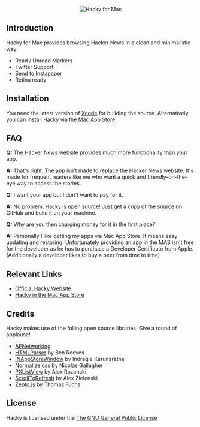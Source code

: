 <p align="center">
  <img src="http://i.imgur.com/EhCeLsb.png" alt="Hacky for Mac" />
</p>

## Introduction

Hacky for Mac provides browsing Hacker News in a clean and minimalistic way:

+ Read / Unread Markers
+ Twitter Support
+ Send to Instapaper
+ Retina ready

## Installation

You need the latest version of [Xcode](https://developer.apple.com/xcode/) for building the source. Alternatively you can install Hacky via the [Mac App Store](https://itunes.apple.com/us/app/hacky/id584949645?ls=1&mt=12).

## FAQ

__Q:__ The Hacker News website provides much more functionality than your app.

__A:__ That's right. The app isn't made to replace the Hacker News website. It's made for frequent readers like me who want a quick and friendly-on-the-eye way to access the stories.

__Q:__ I want your app but I don't want to pay for it.

__A:__ No problem, Hacky is open source! Just get a copy of the source on GitHub and build it on your machine.

__Q:__ Why are you then charging money for it in the first place?

__A:__ Personally I like getting my apps via Mac App Store. It means easy updating and restoring. Unfortunately providing an app in the MAS isn't free for the developer as he has to purchase a Developer Certificate from Apple. (Additionally a developer likes to buy a beer from time to time)

## Relevant Links

+ [Official Hacky Website](http://www.hackyapp.com)
+ [Hacky in the Mac App Store](https://itunes.apple.com/us/app/hacky/id584949645?ls=1&mt=12)

## Credits

Hacky makes use of the folling open source libraries. Give a round of applause!

+ [AFNetworking](https://github.com/AFNetworking/AFNetworking)
+ [HTMLParser](https://github.com/zootreeves/Objective-C-HMTL-Parser) by Ben Reeves
+ [INAppStoreWindow](https://github.com/indragiek/INAppStoreWindow) by Indragie Karunaratne
+ [Normalize.css](http://necolas.github.com/normalize.css) by Nicolas Gallagher
+ [PXListView](https://github.com/Perspx/PXListView) by Alex Rozanski
+ [ScrollToRefresh](https://github.com/alexzielenski/ScrollToRefresh) by Alex Zielenski
+ [Zepto.js](http://zeptojs.com) by Thomas Fuchs

## License

Hacky is licensed under the [The GNU General Public License](http://www.gnu.org/licenses/gpl.html)